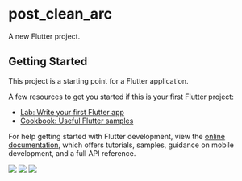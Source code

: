 # post_clean_arc

A new Flutter project.

## Getting Started

This project is a starting point for a Flutter application.

A few resources to get you started if this is your first Flutter project:

- [Lab: Write your first Flutter app](https://docs.flutter.dev/get-started/codelab)
- [Cookbook: Useful Flutter samples](https://docs.flutter.dev/cookbook)

For help getting started with Flutter development, view the
[online documentation](https://docs.flutter.dev/), which offers tutorials,
samples, guidance on mobile development, and a full API reference.


![](../../.Trash/flutter-clean-architecture-posts-app-youtube-course-main/bloc-architecture.png)
![](../../.Trash/flutter-clean-architecture-posts-app-youtube-course-main/clean-architecture-2.png)
![](../../.Trash/flutter-clean-architecture-posts-app-youtube-course-main/clean-architecture.jpg)